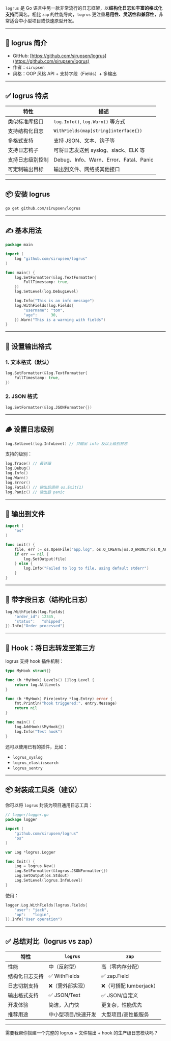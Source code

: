 `logrus` 是 Go 语言中另一款非常流行的日志框架，以**结构化日志**和**丰富的格式化支持**而闻名。相比 `zap` 的性能导向，`logrus` 更注重**易用性、灵活性和兼容性**，非常适合中小型项目或快速原型开发。

---

## 🚀 logrus 简介

* GitHub: [https://github.com/sirupsen/logrus](https://github.com/sirupsen/logrus)
* 作者：`sirupsen`
* 风格：OOP 风格 API + 支持字段（Fields）+ 多输出

---

## ✅ logrus 特点

| 特性       | 描述                                   |
| -------- | ------------------------------------ |
| 类似标准库接口  | `log.Info()`, `log.Warn()` 等方式       |
| 支持结构化日志  | `WithFields(map[string]interface{})` |
| 多格式支持    | 支持 JSON、文本、钩子等                       |
| 支持日志钩子   | 可将日志发送到 syslog、slack、ELK 等           |
| 支持日志级别控制 | Debug、Info、Warn、Error、Fatal、Panic    |
| 可定制输出目标  | 输出到文件、网络或其他接口                        |

---

## 📦 安装 logrus

```bash
go get github.com/sirupsen/logrus
```

---

## ✍️ 基本用法

```go
package main

import (
    log "github.com/sirupsen/logrus"
)

func main() {
    log.SetFormatter(&log.TextFormatter{
        FullTimestamp: true,
    })
    log.SetLevel(log.DebugLevel)

    log.Info("This is an info message")
    log.WithFields(log.Fields{
        "username": "tom",
        "age":      30,
    }).Warn("This is a warning with fields")
}
```

---

## 🔧 设置输出格式

### 1. 文本格式（默认）

```go
log.SetFormatter(&log.TextFormatter{
    FullTimestamp: true,
})
```

### 2. JSON 格式

```go
log.SetFormatter(&log.JSONFormatter{})
```

---

## 🪵 设置日志级别

```go
log.SetLevel(log.InfoLevel) // 只输出 info 及以上级别日志
```

支持的级别：

```go
log.Trace() // 最详细
log.Debug()
log.Info()
log.Warn()
log.Error()
log.Fatal() // 输出后调用 os.Exit(1)
log.Panic() // 输出后 panic
```

---

## 📂 输出到文件

```go
import (
    "os"
)

func init() {
    file, err := os.OpenFile("app.log", os.O_CREATE|os.O_WRONLY|os.O_APPEND, 0666)
    if err == nil {
        log.SetOutput(file)
    } else {
        log.Info("Failed to log to file, using default stderr")
    }
}
```

---

## 📌 带字段日志（结构化日志）

```go
log.WithFields(log.Fields{
    "order_id": 12345,
    "status":   "shipped",
}).Info("Order processed")
```

---

## 🔗 Hook：将日志转发至第三方

logrus 支持 hook 插件机制：

```go
type MyHook struct{}

func (h *MyHook) Levels() []log.Level {
    return log.AllLevels
}

func (h *MyHook) Fire(entry *log.Entry) error {
    fmt.Println("hook triggered:", entry.Message)
    return nil
}

func main() {
    log.AddHook(&MyHook{})
    log.Info("Test hook")
}
```

还可以使用已有的插件，比如：

* `logrus_syslog`
* `logrus_elasticsearch`
* `logrus_sentry`

---

## 📦 封装成工具类（建议）

你可以将 `logrus` 封装为项目通用日志工具：

```go
// logger/logger.go
package logger

import (
    "github.com/sirupsen/logrus"
    "os"
)

var Log *logrus.Logger

func Init() {
    Log = logrus.New()
    Log.SetFormatter(&logrus.JSONFormatter{})
    Log.SetOutput(os.Stdout)
    Log.SetLevel(logrus.InfoLevel)
}
```

使用：

```go
logger.Log.WithFields(logrus.Fields{
    "user": "jack",
    "op":   "login",
}).Info("User operation")
```

---

## ✅ 总结对比（logrus vs zap）

| 特性      | `logrus`     | `zap`             |
| ------- | ------------ | ----------------- |
| 性能      | 中（反射型）       | 高（零内存分配）          |
| 结构化日志支持 | ✅ WithFields | ✅ zap.Field       |
| 日志切割支持  | ❌（需外部实现）     | ❌（可搭配 lumberjack） |
| 输出格式支持  | ✅ JSON/Text  | ✅ JSON/自定义        |
| 开发体验    | 简洁，入门快       | 更复杂，性能优先          |
| 推荐用途    | 中小型项目/快速开发   | 大型项目/高性能服务        |

---

需要我帮你搭建一个完整的 logrus + 文件输出 + hook 的生产级日志模块吗？
